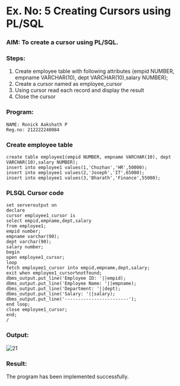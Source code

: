 # Ex. No: 5 Creating Cursors using PL/SQL

### AIM: To create a cursor using PL/SQL.

### Steps:
1. Create employee table with following attributes (empid NUMBER, empname VARCHAR(10), dept VARCHAR(10),salary NUMBER);
2. Create a cursor named as employee_cursor
3. Using cursor read each record and display the result
4. Close the cursor

### Program:
```
NAME: Ronick Aakshath P
Reg.no: 212222240084
```
### Create employee table
```
create table employee1(empid NUMBER, empname VARCHAR(10), dept VARCHAR(10),salary NUMBER);
insert into employee1 values(1,'Chozhan','HR',50000);
insert into employee1 values(2,'Joseph','IT',65000);
insert into employee1 values(3,'Bharath','Finance',55000);
```
### PLSQL Cursor code
```
set serveroutput on 
declare
cursor employee1_cursor is
select empid,empname,dept,salary
from employee1;
empid number;
empname varchar(90);
dept varchar(90);
salary number;
begin
open employee1_cursor;
loop
fetch employee1_cursor into empid,empname,dept,salary;
exit when employee1_cursor%notfound;
dbms_output.put_line('Employee ID: '||empid);
dbms_output.put_line('Employee Name: '||empname);
dbms_output.put_line('Department: '||dept);
dbms_output.put_line('Salary: '||salary);
dbms_output.put_line('------------------------');
end loop;
close employee1_cursor;
end;
/
```
### Output:
![21](https://github.com/Ronick2005/Ex-6-Creating-Cursors-using-PL-SQL/assets/83219341/99b4f69d-13df-40e4-a88d-bcecebe3269c)

### Result:
The program has been implemented successfully.
